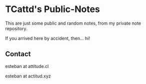 # TCattd's Public-Notes

This are just some public and random notes, from my private note repository.

If you arrived here by accident, then... hi!

## Contact

esteban at attitude.cl

esteban at actitud.xyz
